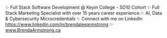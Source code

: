 ✨ Full Stack Software Development @ Keyin College - SD10 Cohort
✨ Full Stack Marketing Specialist with over 15 years career experience.✨ AI, Data & Cybersecurity Microcredentials 
✨ Connect with me on LinkedIn https://www.linkedin.com/in/brendaleearmstrong
✨ www.BrendaArmstrong.ca
